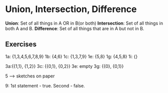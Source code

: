 # Union, Intersection, Difference
**Union**: Set of all things in A OR in B(or both)
**Intersection**: Set of all things in both A and B.
**Difference**: Set of all things that are in A but not in B.

## Exercises

1a: {1,3,4,5,6,7,8,9}
1b: {4,6}
1c: {1,3,7,9}
1e: {5,8}
1g: {4,5,8}
1i: {}

3a:{{1,1}, {1,2}}
3c: {{0,1}, {0,2}}
3e: empty
3g: {{0}, {0,1}}


5 --> sketches on paper


9: 1st statement - true. Second - false.